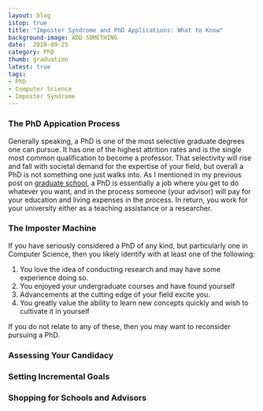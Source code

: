 ```yaml
---
layout: blog
istop: true
title: "Imposter Syndrome and PhD Applications: What to Know"
background-image: ADD SOMETHING
date:  2020-09-25
category: PhD
thumb: graduation
latest: true
tags:
- PhD
- Computer Science
- Imposter Syndrome
---
```


### The PhD Appication Process

Generally speaking, a PhD is one of the most selective graduate degrees one can pursue. It has one of the highest attrition rates and is the single most common qualification to become a professor. That selectivity will rise and fall with societal demand for the expertise of your field, but overall a PhD is not something one just walks into. As I mentioned in my previous post on [graduate school](https://samshowalterblog.github.io/2020/09/11/education-and-breaking-into-machine-learning.html), a PhD is essentially a job where you get to do whatever you want, and in the process someone (your advisor) will pay for your education and living expenses in the process. In return, you work for your university either as a teaching assistance or a researcher.

### The Imposter Machine

If you have seriously considered a PhD of any kind, but particularly one in Computer Science, then you likely identify with at least one of the following:

1. You love the idea of conducting research and may have some experience doing so.
2. You enjoyed your undergraduate courses and have found yourself 
3. Advancements at the cutting edge of your field excite you.
4. You greatly value the ability to learn new concepts quickly and wish to cultivate it in yourself

If you do not relate to any of these, then you may want to reconsider pursuing a PhD. 

### Assessing Your Candidacy

### Setting Incremental Goals

### Shopping for Schools and Advisors
